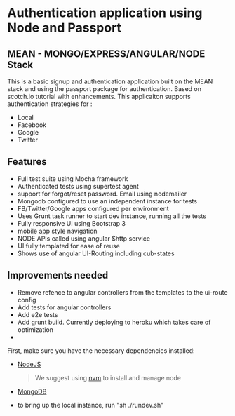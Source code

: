 # Authentication application using Node and Passport

## MEAN - MONGO/EXPRESS/ANGULAR/NODE Stack

This is a basic signup and authentication application built on the MEAN stack and using
the passport package for authentication. Based on scotch.io tutorial with enhancements.
This applicaiton supports authentication strategies for :
- Local
- Facebook
- Google
- Twitter

## Features

- Full test suite using Mocha framework
- Authenticated tests using supertest agent
- support for forgot/reset password. Email using nodemailer
- Mongodb configured to use an independent instance for tests
- FB/Twitter/Google apps configured per environment
- Uses Grunt task runner to start dev instance, running all the tests
- Fully responsive UI using Bootstrap 3
- mobile app style navigation
- NODE APIs called using angular $http service
- UI fully templated for ease of reuse
- Shows use of angular UI-Routing including cub-states

## Improvements needed
- Remove refence to angular controllers from the templates to the ui-route config
- Add tests for angular controllers
- Add e2e tests
- Add grunt build. Currently deploying to heroku which takes care of optimization
-

First, make sure you have the necessary dependencies installed:

- [NodeJS](http://nodejs.org/)
  > We suggest using [nvm](https://github.com/creationix/nvm) to install and manage node
  >

- [MongoDB](http://www.mongodb.org/downloads)

- to bring up the local instance, run "sh ./rundev.sh"